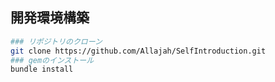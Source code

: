 ## 開発環境構築
```sh
### リポジトリのクローン
git clone https://github.com/Allajah/SelfIntroduction.git
### gemのインストール
bundle install
```